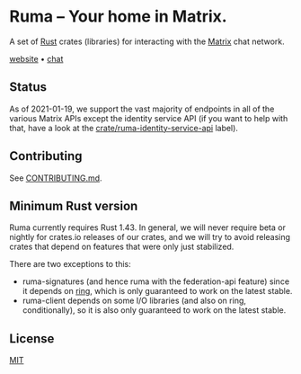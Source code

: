 # Ruma – Your home in Matrix.

A set of [Rust] crates (libraries) for interacting with the [Matrix] chat network.

[website] • [chat]

[Rust]: https://rust-lang.org/
[Matrix]: https://matrix.org/
[website]: https://www.ruma.io/
[chat]: https://matrix.to/#/#ruma:matrix.org

## Status

As of 2021-01-19, we support the vast majority of endpoints in all of the various Matrix APIs
except the identity service API (if you want to help with that, have a look at the
[crate/ruma-identity-service-api][id-api] label).

[id-api]: https://github.com/ruma/ruma/issues?q=is%3Aissue+is%3Aopen+label%3Acrate%2Fruma-identity-service-api

## Contributing

See [CONTRIBUTING.md](CONTRIBUTING.md).

## Minimum Rust version

Ruma currently requires Rust 1.43. In general, we will never require beta or
nightly for crates.io releases of our crates, and we will try to avoid releasing
crates that depend on features that were only just stabilized.

There are two exceptions to this:

* ruma-signatures (and hence ruma with the federation-api feature) since it
  depends on [ring][], which is only guaranteed to work on the latest stable.
* ruma-client depends on some I/O libraries (and also on ring, conditionally),
  so it is also only guaranteed to work on the latest stable.

[ring]: https://github.com/briansmith/ring/

## License

[MIT](http://opensource.org/licenses/MIT)
